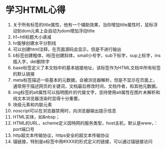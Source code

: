 # 学习HTML心得

1. 关于所有标签的title属性，他有一个辅助效果，当你增加title属性时，鼠标浮动到dom元素上会自动为dom增加浮动title
2. h1~h6标题大小递减
3. hr能够创建水平分割线
4. <!-- -->可以创建html注释，在页面源码会显示，但是不进行输出
5. b标签创建粗体，i标签创建斜体，small小号字，sub下标字，sup上标字，ins插入字，del删除字
6. base标签定义了本文档中的基本链接地址，该标签作为HTML文档中所有标签的默认链接
7. meta标签描述一些基本的元数据，会被浏览器解析，但是不显示在页面上，通常用于描述网页的关键词，文档最后修改时间，文档作者，和其他元数据。
8. img标签的alt属性可以指明图片的代替文字，坚持使用alt属性在图片未解析和纯文本浏览器渲染时显得十分重要。
9. 块级元素和内联元素
10. noscript可以在浏览器禁用时，向浏览器输出提示信息
11. HTML实体，如&nbsp；
12. HTML的URL，scheme定义因特网的服务类型，host主机，默认是www，：port端口号
13. http超文本传输协议，https安全的超文本传输协议
14. 锚链接，特别是a标签中用#XXX的形式定义的链接，可以通过锚链接访问

